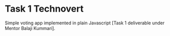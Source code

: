 # Task 1 Technovert 
Simple voting app implemented in plain Javascript [Task 1 deliverable under Mentor Balaji Kummari].

